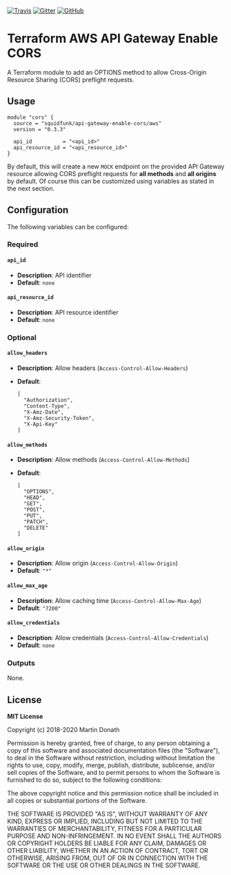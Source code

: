 [![Travis][travis-image]][travis-link]
[![Gitter][gitter-image]][gitter-link]
[![GitHub][github-image]][github-link]

  [travis-image]: https://travis-ci.org/squidfunk/terraform-aws-api-gateway-enable-cors.svg?branch=master
  [travis-link]: https://travis-ci.org/squidfunk/terraform-aws-api-gateway-enable-cors
  [codecov-image]: https://img.shields.io/codecov/c/github/squidfunk/terraform-aws-api-gateway-enable-cors/master.svg
  [codecov-link]: https://codecov.io/gh/squidfunk/terraform-aws-api-gateway-enable-cors
  [gitter-image]: https://badges.gitter.im/squidfunk/terraform-aws-api-gateway-enable-cors.svg
  [gitter-link]: https://gitter.im/squidfunk/terraform-aws-api-gateway-enable-cors
  [github-image]: https://img.shields.io/github/release/squidfunk/terraform-aws-api-gateway-enable-cors.svg
  [github-link]: https://github.com/squidfunk/terraform-aws-api-gateway-enable-cors/releases

# Terraform AWS API Gateway Enable CORS

A Terraform module to add an OPTIONS method to allow Cross-Origin Resource
Sharing (CORS) preflight requests.

## Usage

``` hcl
module "cors" {
  source = "squidfunk/api-gateway-enable-cors/aws"
  version = "0.3.3"

  api_id          = "<api_id>"
  api_resource_id = "<api_resource_id>"
}
```

By default, this will create a new `MOCK` endpoint on the provided API Gateway
resource allowing CORS preflight requests for **all methods** and
**all origins** by default. Of course this can be customized using variables
as stated in the next section.

## Configuration

The following variables can be configured:

### Required

#### `api_id`

- **Description**: API identifier
- **Default**: `none`

#### `api_resource_id`

- **Description**: API resource identifier
- **Default**: `none`

### Optional

#### `allow_headers`

- **Description**: Allow headers (`Access-Control-Allow-Headers`)
- **Default**:

    ``` hcl
    [
      "Authorization",
      "Content-Type",
      "X-Amz-Date",
      "X-Amz-Security-Token",
      "X-Api-Key"
    ]
    ```

#### `allow_methods`

- **Description**: Allow methods (`Access-Control-Allow-Methods`)
- **Default**:

    ``` hcl
    [
      "OPTIONS",
      "HEAD",
      "GET",
      "POST",
      "PUT",
      "PATCH",
      "DELETE"
    ]
    ```
#### `allow_origin`

- **Description**: Allow origin (`Access-Control-Allow-Origin`)
- **Default**: `"*"`

#### `allow_max_age`

- **Description**: Allow caching time (`Access-Control-Allow-Max-Age`)
- **Default**: `"7200"`

#### `allow_credentials`

- **Description**: Allow credentials (`Access-Control-Allow-Credentials`)
- **Default**: `none`

### Outputs

None.

## License

**MIT License**

Copyright (c) 2018-2020 Martin Donath

Permission is hereby granted, free of charge, to any person obtaining a copy
of this software and associated documentation files (the "Software"), to
deal in the Software without restriction, including without limitation the
rights to use, copy, modify, merge, publish, distribute, sublicense, and/or
sell copies of the Software, and to permit persons to whom the Software is
furnished to do so, subject to the following conditions:

The above copyright notice and this permission notice shall be included in
all copies or substantial portions of the Software.

THE SOFTWARE IS PROVIDED "AS IS", WITHOUT WARRANTY OF ANY KIND, EXPRESS OR
IMPLIED, INCLUDING BUT NOT LIMITED TO THE WARRANTIES OF MERCHANTABILITY,
FITNESS FOR A PARTICULAR PURPOSE AND NON-INFRINGEMENT. IN NO EVENT SHALL THE
AUTHORS OR COPYRIGHT HOLDERS BE LIABLE FOR ANY CLAIM, DAMAGES OR OTHER
LIABILITY, WHETHER IN AN ACTION OF CONTRACT, TORT OR OTHERWISE, ARISING
FROM, OUT OF OR IN CONNECTION WITH THE SOFTWARE OR THE USE OR OTHER DEALINGS
IN THE SOFTWARE.
